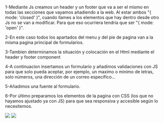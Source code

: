 1-Mediante Js creamos un header y un footer que va a ser el mismo en todas las secciones que vayamos añadiendo a la web. Al estar ambos "{ mode: 'closed' }", cuando llames a los elementos que hay dentro desde otro Js no se van a modificar. Para que eso ocurriera tendria que ser "{ mode: 'open' }". 

2-En este caso todos los apartados del menu y del pie de pagina van a la misma pagina principal de formularios. 

3-Tambien determinamos la situación y colocación en el Html mediante el header y footer component

4-A continuacion insertamos un formulario y añadimos validaciones con JS para que solo pueda aceptar, por ejemplo, un maximo o minimo de letras, solo números, una dirección de un correo especifico...

5-Añadimos una fuente al formulario.

6-Por último preparamos los elementos de la pagina con CSS (los que no hayamos ajustado ya con JS) para que sea responsiva y accesible según lo necesitemos.

<img src="https://user-images.githubusercontent.com/89069622/143851240-316b2c73-45ea-43ec-8f4c-538b09e70bed.png"/>
          
<img src="https://user-images.githubusercontent.com/89069622/143851338-8637f561-94d3-4c6c-988e-dadb21baf56e.png"/>
